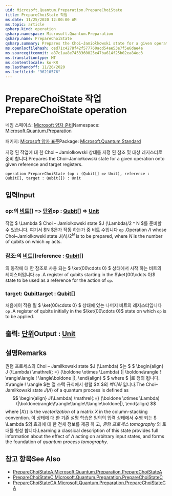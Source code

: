 ```yaml
---
uid: Microsoft.Quantum.Preparation.PrepareChoiState
title: PrepareChoiState 작업
ms.date: 11/25/2020 12:00:00 AM
ms.topic: article
qsharp.kind: operation
qsharp.namespace: Microsoft.Quantum.Preparation
qsharp.name: PrepareChoiState
qsharp.summary: Prepares the Choi–Jamiołkowski state for a given operation onto given reference and target registers.
ms.openlocfilehash: ced71c4278f42f577760acd54ae53e7f5e6dae4a
ms.sourcegitcommit: a87c1aa8e7453360025e47ba614f25b02ea84ec3
ms.translationtype: MT
ms.contentlocale: ko-KR
ms.lasthandoff: 11/26/2020
ms.locfileid: "96210576"
---
```

# <a name="preparechoistate-operation"></a><span data-ttu-id="b2083-102">PrepareChoiState 작업</span><span class="sxs-lookup"><span data-stu-id="b2083-102">PrepareChoiState operation</span></span>

<span data-ttu-id="b2083-103">네임 스페이스: [Microsoft 양자 준비](xref:Microsoft.Quantum.Preparation)</span><span class="sxs-lookup"><span data-stu-id="b2083-103">Namespace: [Microsoft.Quantum.Preparation](xref:Microsoft.Quantum.Preparation)</span></span>

<span data-ttu-id="b2083-104">패키지: [Microsoft 양자 표준](https://nuget.org/packages/Microsoft.Quantum.Standard)</span><span class="sxs-lookup"><span data-stu-id="b2083-104">Package: [Microsoft.Quantum.Standard](https://nuget.org/packages/Microsoft.Quantum.Standard)</span></span>


<span data-ttu-id="b2083-105">지정 된 작업에 대 한 Choi – Jamiołkowski 상태를 지정 된 참조 및 대상 레지스터로 준비 합니다.</span><span class="sxs-lookup"><span data-stu-id="b2083-105">Prepares the Choi–Jamiołkowski state for a given operation onto given reference and target registers.</span></span>

```qsharp
operation PrepareChoiState (op : (Qubit[] => Unit), reference : Qubit[], target : Qubit[]) : Unit
```


## <a name="input"></a><span data-ttu-id="b2083-106">입력</span><span class="sxs-lookup"><span data-stu-id="b2083-106">Input</span></span>

### <a name="op--qubit--unit"></a><span data-ttu-id="b2083-107">op:의 [비트](xref:microsoft.quantum.lang-ref.qubit)[] => [단위](xref:microsoft.quantum.lang-ref.unit)</span><span class="sxs-lookup"><span data-stu-id="b2083-107">op : [Qubit](xref:microsoft.quantum.lang-ref.qubit)[] => [Unit](xref:microsoft.quantum.lang-ref.unit)</span></span> 

<span data-ttu-id="b2083-108">작업 $ \Lambda $ Choi – Jamiołkowski state $J (\Lambda)/2 ^ N $를 준비할 수 있습니다. 여기서 $N $은가 작동 하는가 중 비트 수입니다 `op` .</span><span class="sxs-lookup"><span data-stu-id="b2083-108">Operation $\Lambda$ whose Choi–Jamiołkowski state $J(\Lambda) / 2^N$ is to be prepared, where $N$ is the number of qubits on which `op` acts.</span></span>


### <a name="reference--qubit"></a><span data-ttu-id="b2083-109">참조:의 [비트](xref:microsoft.quantum.lang-ref.qubit)[]</span><span class="sxs-lookup"><span data-stu-id="b2083-109">reference : [Qubit](xref:microsoft.quantum.lang-ref.qubit)[]</span></span>

<span data-ttu-id="b2083-110">의 동작에 대 한 참조로 사용 되는 $ \ket{00\cdots 0} $ 상태에서 시작 하는 비트의 레지스터입니다 `op` .</span><span class="sxs-lookup"><span data-stu-id="b2083-110">A register of qubits starting in the $\ket{00\cdots 0}$ state to be used as a reference for the action of `op`.</span></span>


### <a name="target--qubit"></a><span data-ttu-id="b2083-111">target: [Qubit](xref:microsoft.quantum.lang-ref.qubit)</span><span class="sxs-lookup"><span data-stu-id="b2083-111">target : [Qubit](xref:microsoft.quantum.lang-ref.qubit)[]</span></span>

<span data-ttu-id="b2083-112">처음에이 적용 될 $ \ket{00\cdots 0} $ 상태에 있는 나머지 비트의 레지스터입니다 `op` .</span><span class="sxs-lookup"><span data-stu-id="b2083-112">A register of qubits initially in the $\ket{00\cdots 0}$ state on which `op` is to be applied.</span></span>



## <a name="output--unit"></a><span data-ttu-id="b2083-113">출력: [단위](xref:microsoft.quantum.lang-ref.unit)</span><span class="sxs-lookup"><span data-stu-id="b2083-113">Output : [Unit](xref:microsoft.quantum.lang-ref.unit)</span></span>



## <a name="remarks"></a><span data-ttu-id="b2083-114">설명</span><span class="sxs-lookup"><span data-stu-id="b2083-114">Remarks</span></span>

<span data-ttu-id="b2083-115">퀀텀 프로세스의 Choi – Jamiłkowski state $J (\Lambda) $는 $ $ \begin{align} J (\Lambda) \mathrel{: =} (\boldone \otimes \Lambda) (| \boldone\rangle \! \rangle\langle \! \langle\boldone |), \end{align} $ $ where $ |로 정의 됩니다. X\rangle \! \rangle $는 열 스택 규칙에서 행렬 $X $의 *벡터화* 입니다.</span><span class="sxs-lookup"><span data-stu-id="b2083-115">The Choi–Jamiłkowski state $J(\Lambda)$ of a quantum process is defined as $$ \begin{align} J(\Lambda) \mathrel{:=} (\boldone \otimes \Lambda) (|\boldone\rangle\!\rangle\langle\!\langle\boldone|), \end{align} $$ where $|X\rangle\!\rangle$ is the *vectorization* of a matrix $X$ in the column-stacking convention.</span></span> <span data-ttu-id="b2083-116">이 상태에 대 한 기존 설명 학습은 임의의 입력 상태에서 수행 되는 $ \Lambda $의 효과에 대 한 전체 정보를 제공 하 고, *퀀텀 프로세스 tomography* 의 토대를 형성 합니다.</span><span class="sxs-lookup"><span data-stu-id="b2083-116">Learning a classical description of this state provides full information about the effect of $\Lambda$ acting on arbitrary input states, and forms the foundation of *quantum process tomography*.</span></span>

## <a name="see-also"></a><span data-ttu-id="b2083-117">참고 항목</span><span class="sxs-lookup"><span data-stu-id="b2083-117">See Also</span></span>

- [<span data-ttu-id="b2083-118">PrepareChoiStateA.</span><span class="sxs-lookup"><span data-stu-id="b2083-118">Microsoft.Quantum.Preparation.PrepareChoiStateA</span></span>](xref:Microsoft.Quantum.Preparation.PrepareChoiStateA)
- [<span data-ttu-id="b2083-119">PrepareChoiStateC.</span><span class="sxs-lookup"><span data-stu-id="b2083-119">Microsoft.Quantum.Preparation.PrepareChoiStateC</span></span>](xref:Microsoft.Quantum.Preparation.PrepareChoiStateC)
- [<span data-ttu-id="b2083-120">PrepareChoiStateCA.</span><span class="sxs-lookup"><span data-stu-id="b2083-120">Microsoft.Quantum.Preparation.PrepareChoiStateCA</span></span>](xref:Microsoft.Quantum.Preparation.PrepareChoiStateCA)
